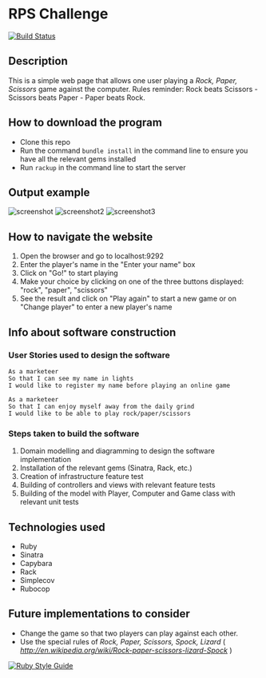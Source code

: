 # RPS Challenge

[![Build Status](https://app.travis-ci.com/valentina-maggio/rps-challenge.svg?branch=main)](https://app.travis-ci.com/valentina-maggio/rps-challenge)

Description
-------

This is a simple web page that allows one user playing a _Rock, Paper, Scissors_ game against the computer.
Rules reminder: Rock beats Scissors - Scissors beats Paper - Paper beats Rock.

How to download the program
----

* Clone this repo
* Run the command `bundle install` in the command line to ensure you have all the relevant gems installed
* Run `rackup` in the command line to start the server

Output example
-----
![screenshot](https://github.com/valentina-maggio/rps-challenge/blob/main/assets/Screenshot%202022-03-13%20at%2012.41.53.png?raw=true)
![screenshot2](https://github.com/valentina-maggio/rps-challenge/blob/main/assets/Screenshot%202022-03-13%20at%2012.42.48.png?raw=true)
![screenshot3](https://github.com/valentina-maggio/rps-challenge/blob/main/assets/Screenshot%202022-03-13%20at%2012.43.42.png?raw=true)

How to navigate the website
-----
1. Open the browser and go to localhost:9292
2. Enter the player's name in the "Enter your name" box
3. Click on "Go!" to start playing
4. Make your choice by clicking on one of the three buttons displayed: "rock", "paper", "scissors"
5. See the result and click on "Play again" to start a new game or on "Change player" to enter a new player's name

Info about software construction
-----

### User Stories used to design the software

```
As a marketeer
So that I can see my name in lights
I would like to register my name before playing an online game

As a marketeer
So that I can enjoy myself away from the daily grind
I would like to be able to play rock/paper/scissors
```

### Steps taken to build the software

1. Domain modelling and diagramming to design the software implementation
2. Installation of the relevant gems (Sinatra, Rack, etc.)
3. Creation of infrastructure feature test
4. Building of controllers and views with relevant feature tests
5. Building of the model with Player, Computer and Game class with relevant unit tests

Technologies used
-----
* Ruby
* Sinatra
* Capybara
* Rack
* Simplecov
* Rubocop

Future implementations to consider
-----
* Change the game so that two players can play against each other.
* Use the special rules of _Rock, Paper, Scissors, Spock, Lizard_ ( _http://en.wikipedia.org/wiki/Rock-paper-scissors-lizard-Spock_ )


[![Ruby Style Guide](https://img.shields.io/badge/code_style-rubocop-brightgreen.svg)](https://github.com/rubocop/rubocop)
